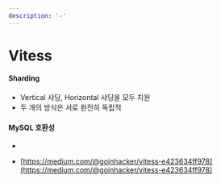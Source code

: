 ```yaml
---
description: '-'
---
```


# Vitess

#### Sharding&#x20;

* Vertical 샤딩, Horizontal 샤딩을 모두 지원&#x20;
* 두 개의 방식은 서로 완전히 독립적&#x20;

#### MySQL 호환성&#x20;

*





* [https://medium.com/@goinhacker/vitess-e423634ff978](https://medium.com/@goinhacker/vitess-e423634ff978)


